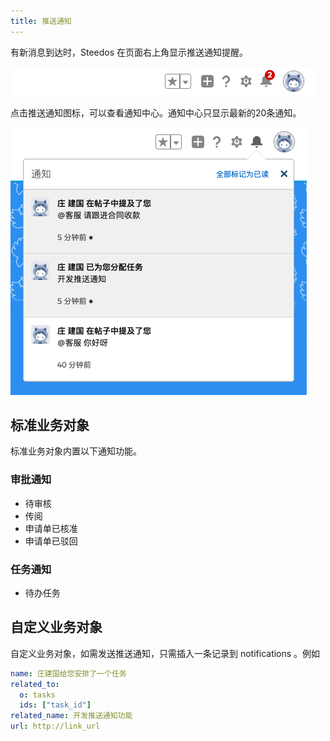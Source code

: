 ```yaml
---
title: 推送通知
---
```


有新消息到达时，Steedos 在页面右上角显示推送通知提醒。

![推送通知](assets/notification_unread.png)

点击推送通知图标，可以查看通知中心。通知中心只显示最新的20条通知。

![推送通知](assets/notification_list.png)

## 标准业务对象

标准业务对象内置以下通知功能。

### 审批通知

- 待审核
- 传阅
- 申请单已核准
- 申请单已驳回

### 任务通知

- 待办任务

## 自定义业务对象

自定义业务对象，如需发送推送通知，只需插入一条记录到 notifications 。例如

```yml
name: 庄建国给您安排了一个任务
related_to:
  o: tasks
  ids: ["task_id"]
related_name: 开发推送通知功能
url: http://link_url
```
